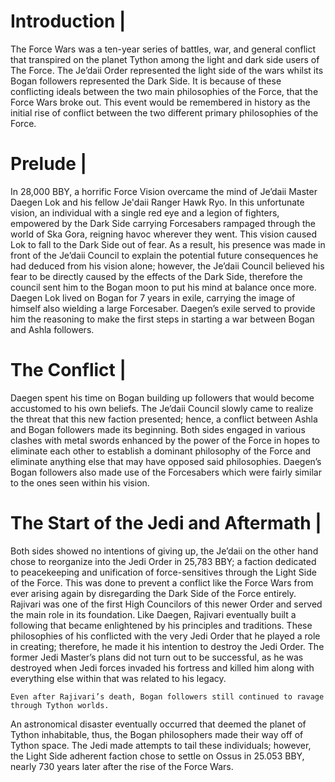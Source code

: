 # Introduction |

The Force Wars was a ten-year series of battles, war, and general conflict that transpired on the planet Tython among the light and dark side users of The Force.
The Je’daii Order represented the light side of the wars whilst its Bogan followers represented the Dark Side.
It is because of these conflicting ideals between the two main philosophies of the Force, that the Force Wars broke out.
This event would be remembered in history as the initial rise of conflict between the two different primary philosophies of the Force.

# Prelude |

In 28,000 BBY, a horrific Force Vision overcame the mind of Je’daii Master Daegen Lok and his fellow Je'daii Ranger Hawk Ryo.
In this unfortunate vision, an individual with a single red eye and a legion of fighters, empowered by the Dark Side carrying Forcesabers rampaged through the world of Ska Gora, reigning havoc wherever they went.
This vision caused Lok to fall to the Dark Side out of fear.
As a result, his presence was made in front of the Je’daii Council to explain the potential future consequences he had deduced from his vision alone; however, the Je’daii Council believed his fear to be directly caused by the effects of the Dark Side, therefore the council sent him to the Bogan moon to put his mind at balance once more.
Daegen Lok lived on Bogan for 7 years in exile, carrying the image of himself also wielding a large Forcesaber.
Daegen’s exile served to provide him the reasoning to make the first steps in starting a war between Bogan and Ashla followers.

# The Conflict |

Daegen spent his time on Bogan building up followers that would become accustomed to his own beliefs.
The Je’daii Council slowly came to realize the threat that this new faction presented; hence, a conflict between Ashla and Bogan followers made its beginning.
Both sides engaged in various clashes with metal swords enhanced by the power of the Force in hopes to eliminate each other to establish a dominant philosophy of the Force and eliminate anything else that may have opposed said philosophies.
Daegen’s Bogan followers also made use of the Forcesabers which were fairly similar to the ones seen within his vision.

# The Start of the Jedi and Aftermath |

Both sides showed no intentions of giving up, the Je’daii on the other hand chose to reorganize into the Jedi Order in 25,783 BBY; a faction dedicated to peacekeeping and unification of force-sensitives through the Light Side of the Force.
This was done to prevent a conflict like the Force Wars from ever arising again by disregarding the Dark Side of the Force entirely.
Rajivari was one of the first High Councilors of this newer Order and served the main role in its foundation.
Like Daegen, Rajivari eventually built a following that became enlightened by his principles and traditions.
These philosophies of his conflicted with the very Jedi Order that he played a role in creating; therefore, he made it his intention to destroy the Jedi Order.
The former Jedi Master’s plans did not turn out to be successful, as he was destroyed when Jedi forces invaded his fortress and killed him along with everything else within that was related to his legacy.

```
Even after Rajivari’s death, Bogan followers still continued to ravage through Tython worlds.
```

An astronomical disaster eventually occurred that deemed the planet of Tython inhabitable, thus, the Bogan philosophers made their way off of Tython space.
The Jedi made attempts to tail these individuals; however, the Light Side adherent faction chose to settle on Ossus in 25.053 BBY, nearly 730 years later after the rise of the Force Wars.
